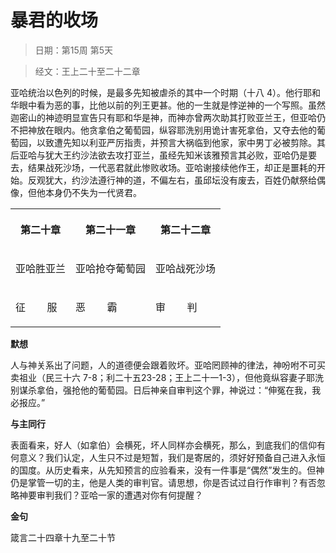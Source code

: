 # 暴君的收场 

> 日期：第15周 第5天

> 经文：王上二十至二十二章

亚哈统治以色列的时候，是最多先知被虐杀的其中一个时期（十八 4）。他行耶和华眼中看为恶的事，比他以前的列王更甚。他的一生就是悖逆神的一个写照。虽然迦密山的神迹明显宣告只有耶和华是神，而神亦曾两次助其打败亚兰王，但亚哈仍不把神放在眼内。他贪拿伯之葡萄园，纵容耶洗别用诡计害死拿伯，又夺去他的葡萄园，以致遭先知以利亚严厉指责，并预言大祸临到他家，家中男丁必被剪除。其后亚哈与犹大王约沙法欲去攻打亚兰，虽经先知米该雅预言其必败，亚哈仍是要去，结果战死沙场，一代恶君就此惨败收场。亚哈谢接续他作王，却正是噩耗的开始。反观犹大，约沙法遵行神的道，不偏左右，虽邱坛没有废去，百姓仍献祭给偶像，但他本身仍不失为一代贤君。

<table>
 <tbody>
  <tr>
   <th><p>第二十章</p></th>
   <th><p>第二十一章</p></th>
   <th><p>第二十二章</p></th>
  </tr>
  <tr>
   <td><p>亚哈胜亚兰</p></td>
   <td><p>亚哈抢夺葡萄园</p></td>
   <td><p>亚哈战死沙场</p></td>
  </tr>
  <tr>
   <td><p>征&nbsp;&nbsp;&nbsp;&nbsp;&nbsp;&nbsp;&nbsp; 服</p></td>
   <td><p>恶&nbsp;&nbsp;&nbsp;&nbsp;&nbsp;&nbsp;&nbsp; 霸</p></td>
   <td><p>审&nbsp;&nbsp;&nbsp;&nbsp;&nbsp;&nbsp;&nbsp; 判</p></td>
  </tr>
 </tbody>
</table>

**默想**

人与神关系出了问题，人的道德便会跟着败坏。亚哈罔顾神的律法，神吩咐不可买卖祖业（民三十六 7-8；利二十五23-28；王上二十一1-3），但他竟纵容妻子耶洗别谋杀拿伯，强抢他的葡萄园。日后神亲自审判这个罪，神说过：“伸冤在我，我必报应。”

**与主同行**

表面看来，好人（如拿伯）会横死，坏人同样亦会横死，那么，到底我们的信仰有何意义？我们认定，人生只不过是短暂，我们是寄居的，须好好预备自己进入永恒的国度。从历史看来，从先知预言的应验看来，没有一件事是“偶然”发生的。但神仍是掌管一切的主，他是人类的审判官。请思想，你是否试过自行作审判？有否忽略神要审判我们？亚哈一家的遭遇对你有何提醒？

**金句**

箴言二十四章十九至二十节
